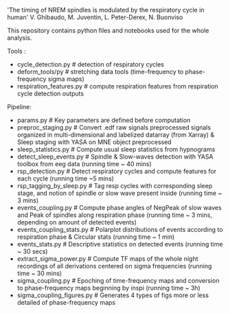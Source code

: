 'The timing of NREM spindles is modulated by the respiratory cycle in human'
V. Ghibaudo, M. Juventin, L. Peter-Derex, N. Buonviso

This repository contains python files and notebooks used for the whole analysis.

Tools : 
- cycle_detection.py # detection of respiratory cycles
- deform_tools/py # stretching data tools (time-frequency to phase-frequency sigma maps)
- respiration_features.py # compute respiration features from respiration cycle detection outputs

Pipeline:
- params.py # Key parameters are defined before computation
- preproc_staging.py # Convert .edf raw signals preprocessed signals organized in multi-dimensional and labelized datarray (from Xarray) & Sleep staging with YASA on MNE object preprocessed
- sleep_statistics.py # Compute usual sleep statistics from hypnograms
- detect_sleep_events.py # Spindle & Slow-waves detection with YASA toolbox from eeg data (running time ~ 40 mins)
- rsp_detection.py # Detect respiratory cycles and compute features for each cycle (running time ~5 mins)
- rsp_tagging_by_sleep.py # Tag resp cycles with corresponding sleep stage, and notion of spindle or slow wave present inside (running time ~ 3 mins)
- events_coupling.py # Compute phase angles of NegPeak of slow waves and Peak of spindles along respiration phase (running time ~ 3 mins, depending on amount of detected events)
- events_coupling_stats.py # Polarplot distributions of events according to respiration phase & Circular stats (running time ~ 1 min)
- events_stats.py # Descriptive statistics on detected events (running time ~ 30 secs)
- extract_sigma_power.py # Compute TF maps of the whole night recordings of all derivations centered on sigma frequencies (running time ~ 30 mins)
- sigma_coupling.py # Epoching of time-frequency maps and conversion to phase-frequency maps beginning by inspi (running time ~ 3h)
- sigma_coupling_figures.py # Generates 4 types of figs more or less detailed of phase-frequency maps 